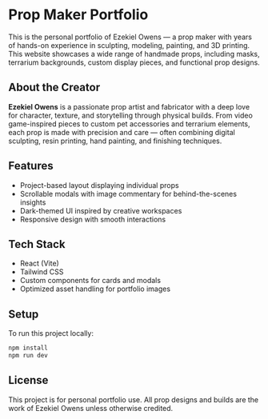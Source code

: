 # Prop Maker Portfolio

This is the personal portfolio of Ezekiel Owens — a prop maker with years of hands-on experience in sculpting, modeling, painting, and 3D printing. This website showcases a wide range of handmade props, including masks, terrarium backgrounds, custom display pieces, and functional prop designs.

## About the Creator

**Ezekiel Owens** is a passionate prop artist and fabricator with a deep love for character, texture, and storytelling through physical builds. From video game-inspired pieces to custom pet accessories and terrarium elements, each prop is made with precision and care — often combining digital sculpting, resin printing, hand painting, and finishing techniques.

## Features

- Project-based layout displaying individual props
- Scrollable modals with image commentary for behind-the-scenes insights
- Dark-themed UI inspired by creative workspaces
- Responsive design with smooth interactions

## Tech Stack

- React (Vite)
- Tailwind CSS
- Custom components for cards and modals
- Optimized asset handling for portfolio images

## Setup

To run this project locally:

```bash
npm install
npm run dev
```

## License

This project is for personal portfolio use. All prop designs and builds are the work of Ezekiel Owens unless otherwise credited.
